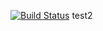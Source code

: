 [![Build Status](https://travis-ci.com/harveyff/travis_test.svg?branch=master)](https://travis-ci.com/harveyff/travis_test)
test2